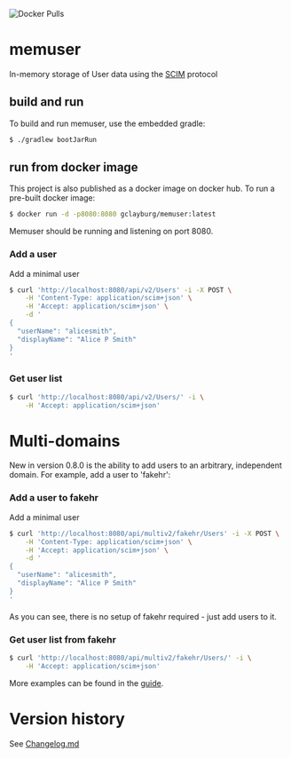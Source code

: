 ![Docker Pulls](https://img.shields.io/docker/pulls/gclayburg/memuser)

# memuser
In-memory storage of User data using the [SCIM](http://www.simplecloud.info/) protocol

## build and run

To build and run memuser, use the embedded gradle:

```bash
$ ./gradlew bootJarRun
```

## run from docker image

This project is also published as a docker image on docker hub.  To run a pre-built docker image:

```bash
$ docker run -d -p8080:8080 gclayburg/memuser:latest
```

Memuser should be running and listening on port 8080.

### Add a user

Add a minimal user
```bash
$ curl 'http://localhost:8080/api/v2/Users' -i -X POST \
    -H 'Content-Type: application/scim+json' \
    -H 'Accept: application/scim+json' \
    -d '
{
  "userName": "alicesmith",
  "displayName": "Alice P Smith"
}
'
```

### Get user list

```bash
$ curl 'http://localhost:8080/api/v2/Users/' -i \
    -H 'Accept: application/scim+json'
```    

# Multi-domains
New in version 0.8.0 is the ability to add users to an arbitrary, independent domain.  For example, add a user to 'fakehr':

### Add a user to fakehr

Add a minimal user
```bash
$ curl 'http://localhost:8080/api/multiv2/fakehr/Users' -i -X POST \
    -H 'Content-Type: application/scim+json' \
    -H 'Accept: application/scim+json' \
    -d '
{
  "userName": "alicesmith",
  "displayName": "Alice P Smith"
}
'
```

As you can see, there is no setup of fakehr required - just add users to it.
### Get user list from fakehr

```bash
$ curl 'http://localhost:8080/api/multiv2/fakehr/Users/' -i \
    -H 'Accept: application/scim+json'
```    


More examples can be found in the [guide](https://gclayburg.github.io/memuser/).

# Version history

See [Changelog.md](CHANGELOG.md)

